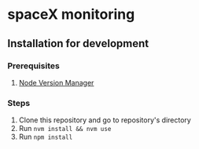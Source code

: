 # spaceX monitoring

## Installation for development
### Prerequisites

1. [Node Version Manager](https://github.com/nvm-sh/nvm)

### Steps

1. Clone this repository and go to repository's directory
2. Run `nvm install && nvm use`
3. Run `npm install`

